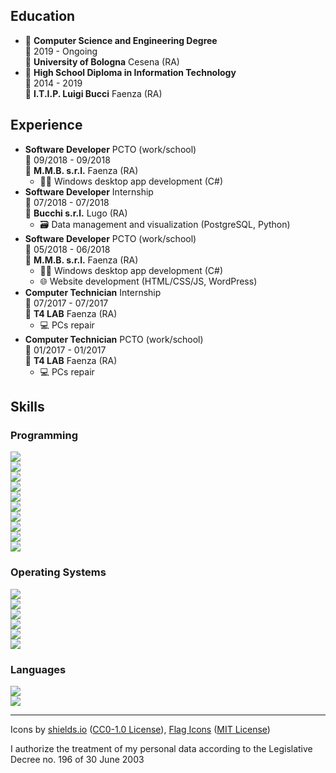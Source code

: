 ## Education

- 📖 **Computer Science and Engineering Degree**\
📆 2019 - Ongoing\
📍 **University of Bologna** Cesena (RA)
- 📕 **High School Diploma in Information Technology**\
📆 2014 - 2019\
📍 **I.T.I.P. Luigi Bucci** Faenza (RA)

## Experience

- **Software Developer** PCTO (work/school)\
📆 09/2018 - 09/2018\
📍 **M.M.B. s.r.l.** Faenza (RA)
    - 👨‍💻 Windows desktop app development (C#)
- **Software Developer** Internship\
📆 07/2018 - 07/2018\
📍 **Bucchi s.r.l.** Lugo (RA)
    - 🗃️ Data management and visualization (PostgreSQL, Python)
-  **Software Developer** PCTO (work/school)\
📆 05/2018 - 06/2018\
📍 **M.M.B. s.r.l.** Faenza (RA)
    - 👨‍💻 Windows desktop app development (C#)
    - 🌐 Website development (HTML/CSS/JS, WordPress)
- **Computer Technician** Internship\
📆 07/2017 - 07/2017\
📍 **T4 LAB** Faenza (RA)
    - 💻 PCs repair
- **Computer Technician** PCTO (work/school)\
📆 01/2017 - 01/2017\
📍 **T4 LAB** Faenza (RA)
    - 💻 PCs repair

## Skills

### Programming

![](https://img.shields.io/badge/⚪⚪⚪⚪⚫-Python-3776AB?logo=python&logoColor=white)\
![](https://img.shields.io/badge/⚪⚪⚪⚪⚫-Go-00ADD8?logo=go&logoColor=white)\
![](https://img.shields.io/badge/⚪⚪⚪⚫⚫-C-A8B9CC?logo=c&logoColor=white)\
![](https://img.shields.io/badge/⚪⚪⚪⚫⚫-C++-00599C?logo=c%2B%2B&logoColor=white)\
![](https://img.shields.io/badge/⚪⚪⚪⚫⚫-Bash%20and%20UNIX%20utils-4EAA25?logo=gnu-bash&logoColor=white)\
![](https://img.shields.io/badge/⚪⚪⚫⚫⚫-C%20Sharp-239120?logo=c-sharp&logoColor=white)\
![](https://img.shields.io/badge/⚪⚪⚫⚫⚫-PHP-777BB4?logo=php&logoColor=white)\
![](https://img.shields.io/badge/⚪⚪⚫⚫⚫-(My)SQL-4479A1?logo=mysql&logoColor=white)\
![](https://img.shields.io/badge/⚪⚪⚫⚫⚫-x86%20Assembly-0071C5?logo=intel&logoColor=white)\
![](https://img.shields.io/badge/⚪⚫⚫⚫⚫-Java-007396?logo=java&logoColor=white)

### Operating Systems

![](https://img.shields.io/badge/⚪⚪⚪⚪⚫-Fedora/RHEL/CentOS-EE0000?logo=red-hat&logoColor=white)\
![](https://img.shields.io/badge/⚪⚪⚪⚪⚫-Arch-1793D1?logo=arch-linux&logoColor=white)\
![](https://img.shields.io/badge/⚪⚪⚪⚫⚫-Ubuntu-E95420?logo=ubuntu&logoColor=white)\
![](https://img.shields.io/badge/⚪⚪⚪⚫⚫-Debian-A81D33?logo=debian&logoColor=white)\
![](https://img.shields.io/badge/⚪⚪⚪⚫⚫-Windows-0078D6?logo=windows&logoColor=white)\
![](https://img.shields.io/badge/⚪⚫⚫⚫⚫-MacOS-999999?logo=apple&logoColor=white)

### Languages

![](https://img.shields.io/badge/⚪⚪⚪⚪⚪-Italian-success?logo=data:image/svg%2bxml;base64,PHN2ZyB4bWxucz0iaHR0cDovL3d3dy53My5vcmcvMjAwMC9zdmciIGlkPSJmbGFnLWljb24tY3NzLWl0IiB2aWV3Qm94PSIwIDAgNjQwIDQ4MCI+DQogIDxnIGZpbGwtcnVsZT0iZXZlbm9kZCIgc3Ryb2tlLXdpZHRoPSIxcHQiPg0KICAgIDxwYXRoIGZpbGw9IiNmZmYiIGQ9Ik0wIDBoNjQwdjQ4MEgweiIvPg0KICAgIDxwYXRoIGZpbGw9IiMwMDkyNDYiIGQ9Ik0wIDBoMjEzLjN2NDgwSDB6Ii8+DQogICAgPHBhdGggZmlsbD0iI2NlMmIzNyIgZD0iTTQyNi43IDBINjQwdjQ4MEg0MjYuN3oiLz4NCiAgPC9nPg0KPC9zdmc+)\
![](https://img.shields.io/badge/⚪⚪⚪⚫⚫-English-blue?logo=data:image/svg%2bxml;base64,PHN2ZyB4bWxucz0iaHR0cDovL3d3dy53My5vcmcvMjAwMC9zdmciIGlkPSJmbGFnLWljb24tY3NzLWdiLWVuZyIgdmlld0JveD0iMCAwIDY0MCA0ODAiPgogIDxwYXRoIGZpbGw9IiNmZmYiIGQ9Ik0wIDBoNjQwdjQ4MEgweiIvPgogIDxwYXRoIGZpbGw9IiNjZTExMjQiIGQ9Ik0yODEuNiAwaDc2Ljh2NDgwaC03Ni44eiIvPgogIDxwYXRoIGZpbGw9IiNjZTExMjQiIGQ9Ik0wIDIwMS42aDY0MHY3Ni44SDB6Ii8+Cjwvc3ZnPgo=)

---

Icons by [shields.io](https://simpleicons.org/) ([CC0-1.0 License](https://raw.githubusercontent.com/badges/shields/master/LICENSE)), [Flag Icons](https://flagicons.lipis.dev/) ([MIT License](https://raw.githubusercontent.com/lipis/flag-icon-css/master/LICENSE))

I authorize the treatment of my personal data according to the Legislative Decree no. 196 of 30 June 2003
